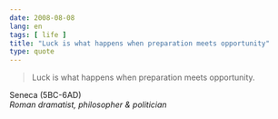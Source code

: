 ```yaml
---
date: 2008-08-08
lang: en
tags: [ life ]
title: "Luck is what happens when preparation meets opportunity"
type: quote
---
```


> Luck is what happens when preparation meets opportunity.

Seneca (5BC-6AD)\
*Roman dramatist, philosopher & politician*

